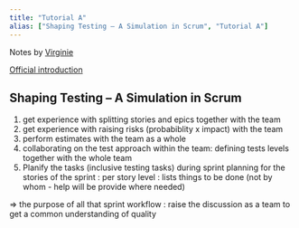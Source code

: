 ```yaml
---
title: "Tutorial A"
alias: ["Shaping Testing – A Simulation in Scrum", "Tutorial A"]
---
```

Notes by [Virginie](people/Virginie.md)

[Official introduction](https://conference.eurostarsoftwaretesting.com/event/2022/shaping-testing-a-simulation-in-scrum/)

##  Shaping Testing – A Simulation in Scrum
1) get experience with splitting stories and epics together with the team
2) get experience with raising risks (probabiblity x impact) with the team
3) perform estimates with the team as a whole
4) collaborating on the test approach within the team: defining tests levels together with the whole team
5) Planify the tasks (inclusive testing tasks) during sprint planning for the stories of the sprint : per story level : lists things to be done (not by whom - help will be provide where needed)



=> the purpose of all that sprint workflow : raise the discussion as a team to get a common understanding of quality